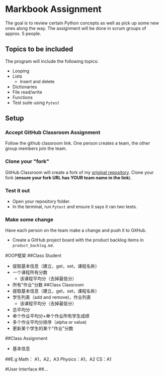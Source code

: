 # Markbook Assignment
The goal is to review certain Python concepts as well as pick up some new ones along the way. The assignment will be done in scrum groups of approx. 5 people.

## Topics to be included
The program will include the following topics:
- Looping
- Lists
  - Insert and delete
- Dictionaries
- File read/write
- Functions
- Test suite using `Pytest`


## Setup
### Accept GitHub Classroom Assignment
Follow the github classroom link. One person creates a team, the other group members join the team.

### Clone your "fork"
GitHub Classroom will create a fork of my [original repository](https://github.com/ICS4U-Gallo/markbook-assignment).  Clone your fork (**ensure your fork URL has YOUR team name in the link**).

### Test it out
- Open your repository folder.
- In the terminal, run `Pytest` and ensure it says it ran two tests.

### Make some change
Have each person on the team make a change and push it to GitHub.


- Create a GitHub project board with the product backlog items in `product_backlog.md`.

#OOP框架
##Class Student
- 提取基本信息（建立，get，set，课程名称）
- 一个课程所有分数
  - 该课程平均分（去掉最低分）
- 所有"作业"分数
##Class Classroom
- 提取基本信息（建立，get，set，课程名称）
- 学生列表（add and remove)，作业列表
  - 该课程平均分（去掉最低分）
- 总平均分
- 单个作业平均分+单个作业所有学生成绩
- 多个作业平均分排序（alpha or value)
- 更新某个学生的某个"作业"分数

##Class Assignment
- 基本信息

##E.g
Math： A1，A2，A3 
Physics：A1，A2
CS：A1

#User Interface
##...